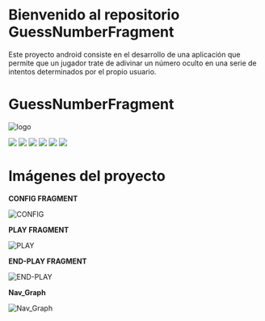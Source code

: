 # Bienvenido al repositorio GuessNumberFragment

Este proyecto android consiste en el desarrollo de una aplicación que permite que un jugador trate de adivinar un número oculto en una serie de intentos determinados por el propio usuario. 

# GuessNumberFragment

![logo](https://user-images.githubusercontent.com/93000360/196013907-14591afe-5748-4bab-bd44-fd317647c4b5.png)

![](https://img.shields.io/github/stars/pandao/editor.md.svg) ![](https://img.shields.io/github/forks/pandao/editor.md.svg) ![](https://img.shields.io/github/tag/pandao/editor.md.svg) ![](https://img.shields.io/github/release/pandao/editor.md.svg) ![](https://img.shields.io/github/issues/pandao/editor.md.svg) ![](https://img.shields.io/bower/v/editor.md.svg)

# Imágenes del proyecto

**CONFIG FRAGMENT**

![CONFIG](https://user-images.githubusercontent.com/93000360/200094847-54bfa5b4-6f19-47d9-a2eb-4afee35c795c.png)


**PLAY FRAGMENT**

![PLAY](https://user-images.githubusercontent.com/93000360/200094884-b45aa64e-7ec7-43e9-a5ca-695f5c85441d.png)


**END-PLAY FRAGMENT**

![END-PLAY](https://user-images.githubusercontent.com/93000360/200094949-8762f810-ad3f-42dc-b265-145c50897c4f.png)


**Nav_Graph**

![Nav_Graph](https://user-images.githubusercontent.com/93000360/200095475-9516ec87-a843-4931-9c44-c0b6ce6c0bf0.png)
